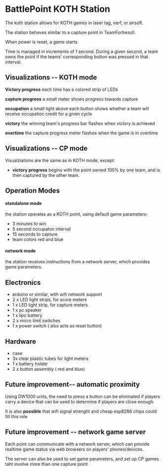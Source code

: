 # BattlePoint KOTH Station

The koth station allows for KOTH games in laser tag, nerf, or airsoft.

The station behaves similar to a capture point in TeamFortressII.

When power is reset, a game starts.  

Time is managed in increments of 1 second. During a given second, a team owns
the point if the teams' corresponding button was pressed in that interval.

## Visualizations -- KOTH mode

**Victory progress** each time has a colored strip of LEDs

**capture progress** a small meter shows progress towards capture

**occupation** a small light above each button shows whether a team
will receive occupation credit for a given cycle

**victory** the winning team's progress bar flashes when victory is achieved

**overtime** the capture progress meter flashes when the game is in overtime

## Visualizations -- CP mode

Visualziations are the same as in KOTH mode, except:

  * **victory progress** begins with the point owned 100% by one team, and
  is then captured by the other team.  


## Operation Modes

#### standalone mode
 the station operates as a KOTH point, using default game parameters:
  * 3 minutes to win
  * 5 second occupaton interval
  * 15 seconds to capture
  * team colors red and blue

#### network mode
the station receives instructions from a network
server, which provides game parameters.

## Electronics

 * arduino or similar, with wifi network support
 * 2 x LED light strips, for score meters
 * 1 x LED light strip, for capture meters
 * 1 x pc speaker
 * 1 x lipo battery
 * 2 x micro limit switches
 * 1 x power switch ( also acts as reset button)

## Hardware
 * case
 * 3x clear plastic tubes for light meters
 * 1 x battery holder
 * 2 x button assembly ( red and blue)

## Future improvement-- automatic proximity

Using DW1000 units, the need to press a button can be eliminated if players
carry a device that can be used to determine if players are close enough.

It is also **possible** that wifi signal strenght and cheap esp8266 chips
could fill this role

## Future improvement -- network game server

Each point can communicate with a network server, which can provide realtime game status
via web browsers on players' phones/devices.

The server can also be used to set game parameters, and set up CP games taht involve
more than one capture point  
